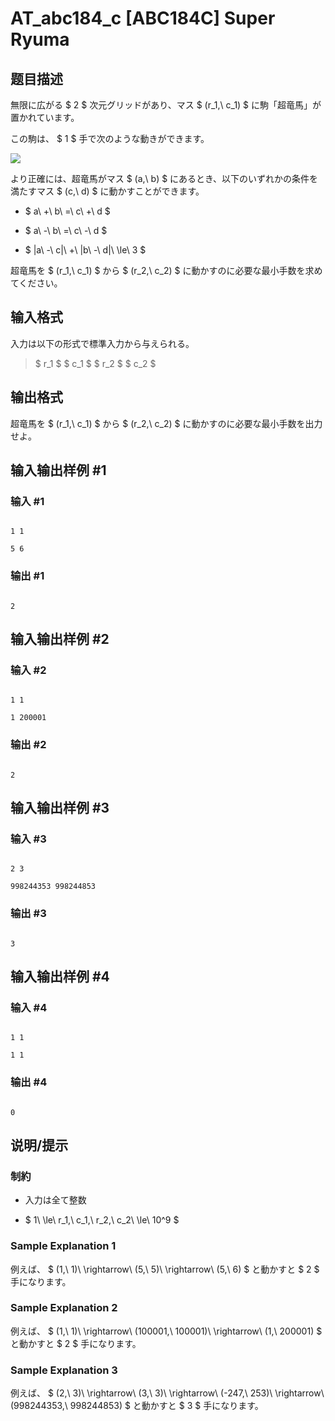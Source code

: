 # AT_abc184_c [ABC184C] Super Ryuma

## 题目描述

[problemUrl]: https://atcoder.jp/contests/abc184/tasks/abc184_c

無限に広がる $ 2 $ 次元グリッドがあり、マス $ (r_1,\ c_1) $ に駒「超竜馬」が置かれています。  
 この駒は、 $ 1 $ 手で次のような動きができます。

![](https://cdn.luogu.com.cn/upload/vjudge_pic/AT_abc184_c/5bfa39c442ba1e792051275842c037db26123fff.png)

より正確には、超竜馬がマス $ (a,\ b) $ にあるとき、以下のいずれかの条件を満たすマス $ (c,\ d) $ に動かすことができます。

- $ a\ +\ b\ =\ c\ +\ d $
- $ a\ -\ b\ =\ c\ -\ d $
- $ |a\ -\ c|\ +\ |b\ -\ d|\ \le\ 3 $

超竜馬を $ (r_1,\ c_1) $ から $ (r_2,\ c_2) $ に動かすのに必要な最小手数を求めてください。

## 输入格式

入力は以下の形式で標準入力から与えられる。

> $ r_1 $ $ c_1 $ $ r_2 $ $ c_2 $

## 输出格式

超竜馬を $ (r_1,\ c_1) $ から $ (r_2,\ c_2) $ に動かすのに必要な最小手数を出力せよ。

## 输入输出样例 #1

### 输入 #1

```
1 1
5 6
```

### 输出 #1

```
2
```

## 输入输出样例 #2

### 输入 #2

```
1 1
1 200001
```

### 输出 #2

```
2
```

## 输入输出样例 #3

### 输入 #3

```
2 3
998244353 998244853
```

### 输出 #3

```
3
```

## 输入输出样例 #4

### 输入 #4

```
1 1
1 1
```

### 输出 #4

```
0
```

## 说明/提示

### 制約

- 入力は全て整数
- $ 1\ \le\ r_1,\ c_1,\ r_2,\ c_2\ \le\ 10^9 $

### Sample Explanation 1

例えば、 $ (1,\ 1)\ \rightarrow\ (5,\ 5)\ \rightarrow\ (5,\ 6) $ と動かすと $ 2 $ 手になります。

### Sample Explanation 2

例えば、 $ (1,\ 1)\ \rightarrow\ (100001,\ 100001)\ \rightarrow\ (1,\ 200001) $ と動かすと $ 2 $ 手になります。

### Sample Explanation 3

例えば、 $ (2,\ 3)\ \rightarrow\ (3,\ 3)\ \rightarrow\ (-247,\ 253)\ \rightarrow\ (998244353,\ 998244853) $ と動かすと $ 3 $ 手になります。